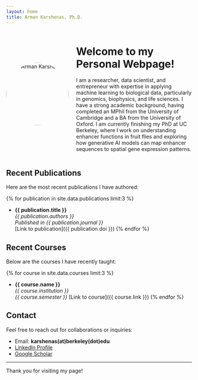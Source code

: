```yaml
---
layout: home
title: Arman Karshenas, Ph.D.
---
```


<div style="display: flex; align-items: center; width: 100%;">
    <img src="{{ site.baseurl }}/assets/images/headshot.jpg" alt="Dr. Arman Karshenas" class="profile-photo" style="width: 170px; height: 170px; border-radius: 50%; margin-right: 20px;">
    <div>
        <h1>Welcome to my Personal Webpage!</h1>
        <p>
            I am a researcher, data scientist, and entrepreneur with expertise in applying machine learning to biological data, particularly in genomics, biophysics, and life sciences. I have a strong academic background, having completed an MPhil from the University of Cambridge and a BA from the University of Oxford. I am currently finishing my PhD at UC Berkeley, where I work on understanding enhancer functions in fruit flies and exploring how generative AI models can map enhancer sequences to spatial gene expression patterns.
        </p>
    </div>
</div>

## Recent Publications
Here are the most recent publications I have authored:

{% for publication in site.data.publications limit:3 %}
- **{{ publication.title }}**  
  *{{ publication.authors }}*  
  *Published in {{ publication.journal }}*  
  [Link to publication]({{ publication.doi }})
{% endfor %}

## Recent Courses
Below are the courses I have recently taught:

{% for course in site.data.courses limit:3 %}
- **{{ course.name }}**  
  *{{ course.institution }}*  
  *{{ course.semester }}*
  [Link to course]({{ course.link }})
{% endfor %}

## Contact

Feel free to reach out for collaborations or inquiries:

- Email: **karshenas(at)berkeley(dot)edu**
- [LinkedIn Profile](https://www.linkedin.com/in/arman-karshenas-ph-d-283a3990/)
- [Google Scholar](https://scholar.google.co.uk/citations?user=viit6XUAAAAJ&hl=en)

---
Thank you for visiting my page!
